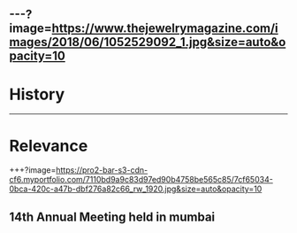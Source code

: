 ---?image=https://www.thejewelrymagazine.com/images/2018/06/1052529092_1.jpg&size=auto&opacity=10
---
# History


---
# Relevance
+++?image=https://pro2-bar-s3-cdn-cf6.myportfolio.com/7110bd9a9c83d97ed90b4758be565c85/7cf65034-0bca-420c-a47b-dbf276a82c66_rw_1920.jpg&size=auto&opacity=10

## 14th Annual Meeting held in mumbai
